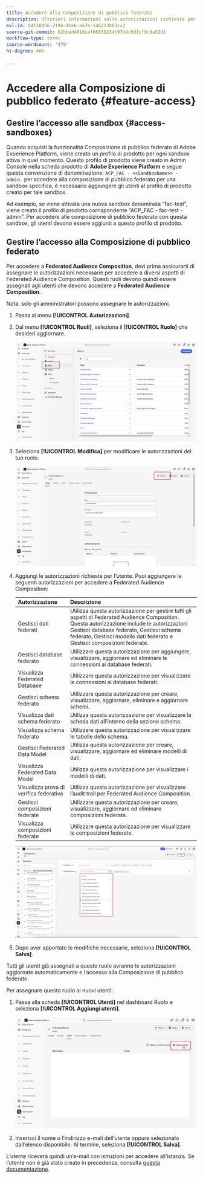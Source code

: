 ```yaml
---
title: Accedere alla Composizione di pubblico federato
description: Ulteriori informazioni sulle autorizzazioni richieste per la Composizione di pubblico federato
exl-id: 84138456-218b-4beb-ae7b-146213b03cc2
source-git-commit: 62bbed4818caf06539234f97d4c0d1cf9c9a52d1
workflow-type: tm+mt
source-wordcount: '479'
ht-degree: 46%

---
```


# Accedere alla Composizione di pubblico federato {#feature-access}

## Gestire l’accesso alle sandbox {#access-sandboxes}

Quando acquisti la funzionalità Composizione di pubblico federato di Adobe Experience Platform, viene creato un profilo di prodotto per ogni sandbox attiva in quel momento. Questo profilo di prodotto viene creato in Admin Console nella scheda prodotto di **Adobe Experience Platform** e segue questa convenzione di denominazione: `ACP_FAC - <<SandboxName>> - admin.` per accedere alla composizione di pubblico federato per una sandbox specifica, è necessario aggiungere gli utenti al profilo di prodotto creato per tale sandbox.

Ad esempio, se viene attivata una nuova sandbox denominata “fac-test”, viene creato il profilo di prodotto corrispondente “ACP_FAC - fac-test - admin”. Per accedere alle composizione di pubblico federato con questa sandbox, gli utenti devono essere aggiunti a questo profilo di prodotto.

## Gestire l’accesso alla Composizione di pubblico federato

Per accedere a **Federated Audience Composition**, devi prima assicurarti di assegnare le autorizzazioni necessarie per accedere a diversi aspetti di Federated Audience Composition. Questi ruoli devono quindi essere assegnati agli utenti che devono accedere a **Federated Audience Composition**.

Nota: solo gli amministratori possono assegnare le autorizzazioni.

1. Passa al menu **[!UICONTROL Autorizzazioni]**.

1. Dal menu **[!UICONTROL Ruoli]**, seleziona il **[!UICONTROL Ruolo]** che desideri aggiornare.

   ![](assets/access_fda_1.png)

1. Seleziona **[!UICONTROL Modifica]** per modificare le autorizzazioni del tuo ruolo.

   ![](assets/access_fda_2.png)

1. Aggiungi le autorizzazioni richieste per l’utente. Puoi aggiungere le seguenti autorizzazioni per accedere a Federated Audience Composition:

   | Autorizzazione | Descrizione |
   | ---------- | ----------- |
   | Gestisci dati federati | Utilizza questa autorizzazione per gestire tutti gli aspetti di Federated Audience Composition. Questa autorizzazione include le autorizzazioni Gestisci database federato, Gestisci schema federato, Gestisci modello dati federato e Gestisci composizioni federate. |
   | Gestisci database federato | Utilizzare questa autorizzazione per aggiungere, visualizzare, aggiornare ed eliminare le connessioni ai database federati. |
   | Visualizza Federated Database | Utilizzare questa autorizzazione per visualizzare le connessioni ai database federati. |
   | Gestisci schema federato | Utilizzare questa autorizzazione per creare, visualizzare, aggiornare, eliminare e aggiornare schemi. |
   | Visualizza dati schema federato | Utilizza questa autorizzazione per visualizzare la scheda dati all’interno della sezione schema. |
   | Visualizza schema federato | Utilizzare questa autorizzazione per visualizzare le tabelle dello schema. |
   | Gestisci Federated Data Model | Utilizza questa autorizzazione per creare, visualizzare, aggiornare ed eliminare modelli di dati. |
   | Visualizza Federated Data Model | Utilizza questa autorizzazione per visualizzare i modelli di dati. |
   | Visualizza prova di verifica federativa | Utilizza questa autorizzazione per visualizzare l’audit trail per Federated Audience Composition. |
   | Gestisci composizioni federate | Utilizzare questa autorizzazione per creare, visualizzare, aggiornare ed eliminare composizioni federate. |
   | Visualizza composizioni federate | Utilizzare questa autorizzazione per visualizzare le composizioni federate. |

   ![](assets/permissions.png)

1. Dopo aver apportato le modifiche necessarie, seleziona **[!UICONTROL Salva]**.

Tutti gli utenti già assegnati a questo ruolo avranno le autorizzazioni aggiornate automaticamente e l’accesso alla Composizione di pubblico federato.

Per assegnare questo ruolo ai nuovi utenti:

1. Passa alla scheda **[!UICONTROL Utenti]** nel dashboard Ruolo e seleziona **[!UICONTROL Aggiungi utenti]**.

   ![](assets/access_fda_4.png)

1. Inserisci il nome o l’indirizzo e-mail dell’utente oppure selezionalo dall’elenco disponibile. Al termine, seleziona **[!UICONTROL Salva]**.

<!-- Alternatively, you can assign one of the pre-existing roles to the users, depending on what permissions they need. For more information on assigning pre-existing roles to a user, please read the [guide on managing users for a product profile](https://experienceleague.adobe.com/en/docs/experience-platform/access-control/ui/users).

| Role name | Permissions |
| --------- | ----------- |
| FAC Data Managers | <ul><li>Manage Federated Compositions</li><li>View Federated Databases</li><li>View Federated Schemas</li><li>View Federated Schema Data</li><li>View Federated Data Models</li></ul> |
| FAC Composition Managers | <ul><li>Manage Federated Compositions</li></ul> |
| FAC Administrators | <ul><li>Manage Federated Data</li></ul> | -->

L’utente riceverà quindi un’e-mail con istruzioni per accedere all’istanza. Se l’utente non è già stato creato in precedenza, consulta [questa documentazione](https://experienceleague.adobe.com/it/docs/experience-platform/access-control/abac/permissions-ui/users).
